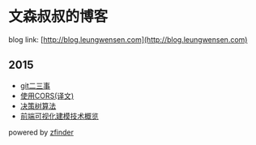 # 文森叔叔的博客

blog link: [http://blog.leungwensen.com](http://blog.leungwensen.com)

## 2015

* [git二三事](./2015/git.md)
* [使用CORS(译文)](./2015/cors.md)
* [决策树算法](./2015/decision-tree.md)
* [前端可视化建模技术概览](./2015/frontend-visual-modeling.md)

powered by [zfinder](https://github.com/zfinder)

